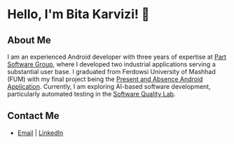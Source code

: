 # Hello, I'm Bita Karvizi! 👋

## About Me
I am an experienced Android developer with three years of expertise at [Part Software Group](https://www.partsoftware.com/), where I developed two industrial applications serving a substantial user base. I graduated from Ferdowsi University of Mashhad (FUM) with my final project being the [Present and Absence Android Application](https://github.com/bitua79/presence-absence-app). Currently, I am exploring AI-based software development, particularly automated testing in the [Software Quality Lab](https://sqlab.um.ac.ir/index.php?lang=fa).

## Contact Me
- [Email](bita.karvizi1379@gmail.com) | [LinkedIn](https://www.linkedin.com/in/bita-karvizi-191920199/)
